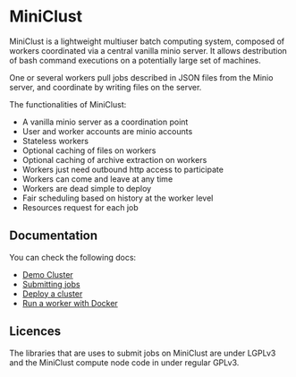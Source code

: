 # MiniClust

MiniClust is a lightweight multiuser batch computing system, composed of workers coordinated via a central vanilla minio server. It allows
destribution of bash command executions on a potentially large set of machines.

One or several workers pull jobs described in JSON files from the Minio server, and coordinate by writing files on the server.

The functionalities of MiniClust:
  - A vanilla minio server as a coordination point
  - User and worker accounts are minio accounts
  - Stateless workers
  - Optional caching of files on workers
  - Optional caching of archive extraction on workers
  - Workers just need outbound http access to participate
  - Workers can come and leave at any time
  - Workers are dead simple to deploy
  - Fair scheduling based on history at the worker level
  - Resources request for each job

## Documentation

You can check the following docs:
- [Demo Cluster](demo/README.md)
- [Submitting jobs](Submit.md)
- [Deploy a cluster](Deploy.md)
- [Run a worker with Docker](https://github.com/openmole/miniclust-worker)

## Licences

The libraries that are uses to submit jobs on MiniClust are under LGPLv3 and the MiniClust compute node code in under regular GPLv3.
